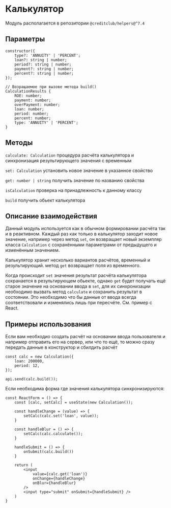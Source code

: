 # Калькулятор
Модуль располагается в репозитории `@creditclub/helpers@^7.4`

## Параметры
```
constructor({
    type?: 'ANNUITY' | 'PERCENT';
    loan?: string | number;
    period?: string | number;
    payment?: string | number;
    percent?: string | number;
});

// Возращаемое при вызове метода build()
CalculationResults {
    ROE: number;
    payment: number;
    overPayment: number;
    loan: number;
    period: number;
    percent: number;
    type: 'ANNUITY' | 'PERCENT';
}
```

## Методы
`calculate: Calculation` процедура расчёта калькулятора и синхронизация результирующего значения
с временным

`set: Calculation` установить новое значение в указанное свойство

`get: number | string` получить значение по названию свойства

`isCalculation` проверка на принадлежность к данному классу

`build` получить обьект калькулятора

## Описание взаимодействия
Данный модуль используется как в обычном формировании расчёта так и в реактивном.
Каждый раз как только в калькулятор заходит новое значение, например через метод `set`, он возвращает новый
экземпляр класса `Calculation` с сохранёнными параметрами от предыдущего и изменённым значением.

Калькулятор хранит несколько вариантов расчётов, временный и результирующий. метод `get` возвращает
поля из временного.

Когда происходит `set` значения результат расчёта калькулятора сохранается в результирующем обьекте,
однако `get` будет получать ещё старое значение на основании ввода в `set`, для их синхронизации
необходимо вызвать метод `calculate` и сохранить результат в состоянии. Это необходимо что бы данные от
ввода всегда соответствовали и изменялись лишь при пересчёте. См. пример с React.

## Примеры использования
Если вам необходио создать расчёт на основании ввода пользователя и например отправить его на сервер, или что то ещё, то можно
сразу передать данные в конструктор и сбилдить расчёт
```
const calc = new Calculation({
    loan: 200000,
    period: 12,
});

api.send(calc.build());
```

Если необходима форма где значения калькулятора синхронизируются:
```
const ReactForm = () => {
    const [calc, setCalc] = useState(new Calculation());

    const handleChange = (value) => {
        setCalc(calc.set('loan', value));
    }

    const handleBlur = () => {
        setCalc(calc.calculate());
    }

    handleSubmit = () => {
        onSubmit(calc.build())
    }

    return (
        <input
            value={calc.get('loan')}
            onChange={handleChange}
            onBlur={handleBlur}
        />
        <input type="submit" onSubmit={handleSubmit} />
    )
}
```
